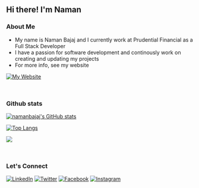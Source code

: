 ## Hi there! I'm Naman

### About Me
- My name is Naman Bajaj and I currently work at Prudential Financial as a Full Stack Developer
- I have a passion for software development and continously work on creating and updating my projects
- For more info, see my website

[![My Website](https://img.shields.io/badge/My%20Website-Visit-blue?style=for-the-badge&logo=world&logoColor=white)](https://www.namanbajaj.com)

<br/>

### Github stats
[![namanbajaj's GitHub stats](https://github-readme-stats.vercel.app/api?username=namanbajaj&show_icons=true&theme=transparent)](https://github.com/anuraghazra/github-readme-stats)

[![Top Langs](https://github-readme-stats.vercel.app/api/top-langs/?username=namanbajaj&theme=transparent)](https://github.com/anuraghazra/github-readme-stats) 

![](https://komarev.com/ghpvc/?username=namanbajaj&style=flat-square)

<br/>

### Let's Connect

[![LinkedIn](https://img.shields.io/badge/-LinkedIn-0077B5?style=for-the-badge&logo=linkedin&logoColor=white)](https://linkedin.com/in/namanbajaj) [![Twitter](https://img.shields.io/badge/-Twitter-000000?style=for-the-badge&logo=x&logoColor=white)](https://twitter.com/soyginder) [![Facebook](https://img.shields.io/badge/-Facebook-1877F2?style=for-the-badge&logo=facebook&logoColor=white)](https://facebook.com/namanbajaj00) [![Instagram](https://img.shields.io/badge/-Instagram-E4405F?style=for-the-badge&logo=instagram&logoColor=white)](https://instagram.com/naman.bajaj_)
